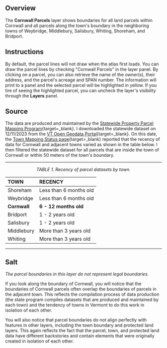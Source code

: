 ## Overview  

The **Cornwall Parcels** layer shows boundaries for all land parcels within Cornwall and all parcels along the town's boundary in the neighboring towns of Weybridge, Middlebury, Salisbury, Whiting, Shoreham, and Bridport.  

## Instructions      

By default, the parcel lines will not draw when the atlas first loads. You can draw the parcel lines by checking "Cornwall Parcels" in the layer panel. By clicking on a parcel, you can also retrieve the name of the owner(s), their address, and the parcel's acreage and SPAN number. The information will print to a panel and the selected parcel will be highlighted in yellow. If you tire of seeing the highlighted parcel, you can uncheck the layer's visibility through the **Layers** panel.         

## Source

The data are produced and maintained by the [Statewide Property Parcel Mapping Program](https://vcgi.vermont.gov/data-and-programs/parcel-program){target=_blank}. I downloaded the statewide dataset on 12/11/2023 from the [VT Open Geodata Portal](https://geodata.vermont.gov/datasets/09cf47e1cf82465e99164762a04f3ce6_0/explore){target=_blank}. On this date, the [Town Mapping Status page](https://experience.arcgis.com/experience/d88b19e908a1460da8bcb7326f7c2ec6){target=_blank} reported that the recency of data for Cornwall and adjacent towns varied as shown in the table below. I then filtered the statewide dataset for all parcels that are inside the town of Cornwall or within 50 meters of the town's boundary. 

---
<center>

_TABLE 1. Recency of parcel datasets by town._  

| TOWN          | RECENCY                   |
| :---          | :---                      |
| Shoreham      | Less than 6 months old    |
| Weybridge     | Less than 6 months old    |
| **Cornwall**  | **6 - 12 months old**     |
| Bridport      | 1 - 2 years old           |
| Salisbury     | 1 - 2 years old           |
| Middlebury    | More than 3 years old     |
| Whiting       | More than 3 years old     |

</center>

---  

## Salt      

_The parcel boundaries in this layer do not represent legal boundaries._    

If you look along the boundary of Cornwall, you will notice that the boundaries of Cornwall parcels often overlap the boundaries of parcels in the adjacent town. This reflects the compilation process of data production (the state program compiles datasets that are produced and maintained by each town) and the tendency of towns in Vermont to do this work in isolation of each other.  

You will also notice that parcel boundaries do not align perfectly with features in other layers, including the town boundary and protected land layers. This again reflects the fact that the parcel, town, and protected land data have different backstories and contain elements that were originally created in isolation of each other.         


